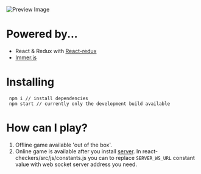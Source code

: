 ![Preview Image](https://github.com/onicat/react-checkers/blob/master/github/preview.png)

# Powered by...

- React & Redux with [React-redux](https://react-redux.js.org/)
- [Immer.js](https://immerjs.github.io/immer/docs/introduction)

# Installing

```
 npm i // install dependencies
 npm start // currently only the development build available
```

# How can I play?

1. Offline game available 'out of the box'.
2. Online game is available after you install [server](https://github.com/onicat/expressjs-checkers-server). In react-checkers/src/js/constants.js you can to replace ```SERVER_WS_URL``` constant value with web socket server address you need.
